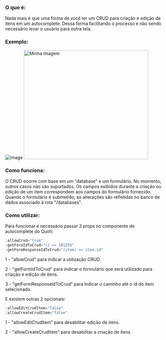 ### O que é:

Nada mais é que uma forma de você ter um CRUD para criação e edição de itens em
um autocomplete. Dessa forma facilitando o processo e não sendo necessário levar
o usuário para outra tela.

### Exemplo:

![image](https://github.com/user-attachments/assets/854af172-6b20-417d-acb1-cecc62e5df6b)
<img src="https://github.com/user-attachments/assets/4f1a94e7-4e44-489a-9c2d-43a3a7bf81c8" width="400" height="350" alt="Minha imagem">

### Como funciona:

O CRUD ocorre com base em um "database" e um formulário. No momento, outros
casos não são suportados. Os campos exibidos durante a criação ou edição de um
item correspondem aos campos do formulário fornecido. Quando o formulário é
submetido, as alterações são refletidas no banco de dados associado à rota
"/databases".

### Como utilizar:

Para funcionar é necessário passar 3 props no componente de autocomplete do
Quoti:

```javascript
:allowCrud="true"
:getFormIdToCrud="() => 101255"
:getFormResponseIdToCrud="(item) => item.id"
```

1 - "allowCrud" para indicar a utilização CRUD.

2 - "getFormIdToCrud" para indicar o formulário que será utilizado para criação
e edição de itens.

3 - "getFormResponseIdToCrud" para indicar o caminho até o id do item
selecionado.

E existem outras 2 opcionais:

```javascript
:allowEditCrudItem="false"
:allowCreateCrudItem="false"
```

1 - "allowEditCrudItem" para desabilitar edição de itens.

2 - "allowCreateCrudItem" para desabilitar a criação de itens.

